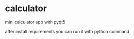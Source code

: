 # calculator
mini calculator  app with pyqt5

after install requirements you can run it with python command
